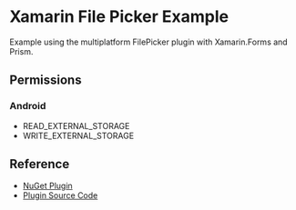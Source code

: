 # Xamarin File Picker Example
Example using the multiplatform FilePicker plugin with Xamarin.Forms and Prism.

## Permissions
### Android
* READ_EXTERNAL_STORAGE
* WRITE_EXTERNAL_STORAGE


## Reference
* [NuGet Plugin](https://www.nuget.org/packages/Xamarin.Plugin.FilePicker)
* [Plugin Source Code](https://github.com/jfversluis/FilePicker-Plugin-for-Xamarin-and-Windows/)
